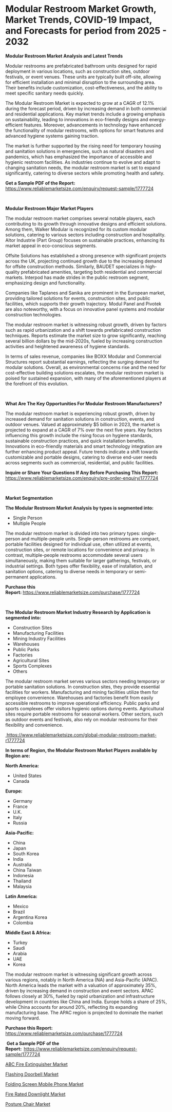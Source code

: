 <p><h1>Modular Restroom Market Growth, Market Trends, COVID-19 Impact, and Forecasts for period from 2025 - 2032</h1></p><p><strong>Modular Restroom Market Analysis and Latest Trends</strong></p>
<p><p>Modular restrooms are prefabricated bathroom units designed for rapid deployment in various locations, such as construction sites, outdoor festivals, or event venues. These units are typically built off-site, allowing for efficient installation and minimal disruption to the surrounding area. Their benefits include customization, cost-effectiveness, and the ability to meet specific sanitary needs quickly.</p><p>The Modular Restroom Market is expected to grow at a CAGR of 12.1% during the forecast period, driven by increasing demand in both commercial and residential applications. Key market trends include a growing emphasis on sustainability, leading to innovations in eco-friendly designs and energy-efficient features. Moreover, advancements in technology have enhanced the functionality of modular restrooms, with options for smart features and advanced hygiene systems gaining traction. </p><p>The market is further supported by the rising need for temporary housing and sanitation solutions in emergencies, such as natural disasters and pandemics, which has emphasized the importance of accessible and hygienic restroom facilities. As industries continue to evolve and adapt to changing sanitation needs, the modular restroom market is set to expand significantly, catering to diverse sectors while promoting health and safety.</p></p>
<p><strong>Get a Sample PDF of the Report:&nbsp;</strong> <a href="https://www.reliablemarketsize.com/enquiry/request-sample/1777724?utm_campaign=1991&utm_medium=2&utm_source=Github&utm_content=ia&utm_term=04042025&utm_id=modular-restroom">https://www.reliablemarketsize.com/enquiry/request-sample/1777724</a></p>
<p>&nbsp;</p>
<p><strong>Modular Restroom Major Market Players</strong></p>
<p><p>The modular restroom market comprises several notable players, each contributing to its growth through innovative designs and efficient solutions. Among them, Walker Modular is recognized for its custom modular solutions, catering to various sectors including construction and hospitality. Altor Industrie (Part Group) focuses on sustainable practices, enhancing its market appeal in eco-conscious segments.</p><p>Offsite Solutions has established a strong presence with significant projects across the UK, projecting continued growth due to the increasing demand for offsite construction methods. Similarly, BAUDET specializes in high-quality prefabricated amenities, targeting both residential and commercial markets. Interpod has made strides in the public restroom segment, emphasizing design and functionality.</p><p>Companies like Taplanes and Sanika are prominent in the European market, providing tailored solutions for events, construction sites, and public facilities, which supports their growth trajectory. Modul Panel and Pivotek are also noteworthy, with a focus on innovative panel systems and modular construction technologies.</p><p>The modular restroom market is witnessing robust growth, driven by factors such as rapid urbanization and a shift towards prefabricated construction techniques. Reports estimate the market size to grow significantly, reaching several billion dollars by the mid-2020s, fueled by increasing construction activities and heightened awareness of hygiene standards.</p><p>In terms of sales revenue, companies like BOXX Modular and Commercial Structures report substantial earnings, reflecting the surging demand for modular solutions. Overall, as environmental concerns rise and the need for cost-effective building solutions escalates, the modular restroom market is poised for sustained expansion, with many of the aforementioned players at the forefront of this evolution.</p></p>
<p>&nbsp;</p>
<p><strong>What Are The Key Opportunities For Modular Restroom Manufacturers?</strong></p>
<p><p>The modular restroom market is experiencing robust growth, driven by increased demand for sanitation solutions in construction, events, and outdoor venues. Valued at approximately $5 billion in 2023, the market is projected to expand at a CAGR of 7% over the next five years. Key factors influencing this growth include the rising focus on hygiene standards, sustainable construction practices, and quick installation benefits. Innovations in eco-friendly materials and smart technology integration are further enhancing product appeal. Future trends indicate a shift towards customizable and portable designs, catering to diverse end-user needs across segments such as commercial, residential, and public facilities.</p></p>
<p><strong>Inquire or Share Your Questions If Any Before Purchasing This Report:</strong> <a href="https://www.reliablemarketsize.com/enquiry/pre-order-enquiry/1777724?utm_campaign=1991&utm_medium=2&utm_source=Github&utm_content=ia&utm_term=04042025&utm_id=modular-restroom">https://www.reliablemarketsize.com/enquiry/pre-order-enquiry/1777724</a></p>
<p>&nbsp;</p>
<p><strong>Market Segmentation</strong></p>
<p><strong>The Modular Restroom Market Analysis by types is segmented into:</strong></p>
<p><ul><li>Single Person</li><li>Multiple People</li></ul></p>
<p><p>The modular restroom market is divided into two primary types: single-person and multiple-people units. Single-person restrooms are compact, portable facilities designed for individual use, often utilized at events, construction sites, or remote locations for convenience and privacy. In contrast, multiple-people restrooms accommodate several users simultaneously, making them suitable for larger gatherings, festivals, or industrial settings. Both types offer flexibility, ease of installation, and sanitation options, catering to diverse needs in temporary or semi-permanent applications.</p></p>
<p><strong>Purchase this Report:&nbsp;</strong><a href="https://www.reliablemarketsize.com/purchase/1777724?utm_campaign=1991&utm_medium=2&utm_source=Github&utm_content=ia&utm_term=04042025&utm_id=modular-restroom">https://www.reliablemarketsize.com/purchase/1777724</a></p>
<p>&nbsp;</p>
<p><strong>The Modular Restroom Market Industry Research by Application is segmented into:</strong></p>
<p><ul><li>Construction Sites</li><li>Manufacturing Facilities</li><li>Mining Industry Facilities</li><li>Warehouses</li><li>Public Parks</li><li>Factories</li><li>Agricultural Sites</li><li>Sports Complexes</li><li>Others</li></ul></p>
<p><p>The modular restroom market serves various sectors needing temporary or portable sanitation solutions. In construction sites, they provide essential facilities for workers. Manufacturing and mining facilities utilize them for employee convenience. Warehouses and factories benefit from easily accessible restrooms to improve operational efficiency. Public parks and sports complexes offer visitors hygienic options during events. Agricultural sites require portable restrooms for seasonal workers. Other sectors, such as outdoor events and festivals, also rely on modular restrooms for their flexibility and convenience.</p></p>
<p><a href="https://www.reliablemarketsize.com/global-modular-restroom-market-r1777724?utm_campaign=1991&utm_medium=2&utm_source=Github&utm_content=ia&utm_term=04042025&utm_id=modular-restroom">&nbsp;https://www.reliablemarketsize.com/global-modular-restroom-market-r1777724</a></p>
<p><strong>In terms of Region, the Modular Restroom Market Players available by Region are:</strong></p>
<p>
    <p> <strong> North America: </strong>
        <ul>
            <li>United States</li>
            <li>Canada</li>
        </ul>
        </p> 
    <p> <strong> Europe: </strong>
        <ul>
            <li>Germany</li>
            <li>France</li>
            <li>U.K.</li>
            <li>Italy</li>
            <li>Russia</li>
        </ul>
        </p> 
    <p> <strong> Asia-Pacific: </strong>
        <ul>
            <li>China</li>
            <li>Japan</li>
            <li>South Korea</li>
            <li>India</li>
            <li>Australia</li>
            <li>China Taiwan</li>
            <li>Indonesia</li>
            <li>Thailand</li>
            <li>Malaysia</li>
        </ul>
        </p> 
    <p> <strong> Latin America: </strong>
        <ul>
            <li>Mexico</li>
            <li>Brazil</li>
            <li>Argentina Korea</li>
            <li>Colombia</li>
        </ul>
        </p> 
    <p> <strong> Middle East & Africa: </strong>
        <ul>
            <li>Turkey</li>
            <li>Saudi</li>
            <li>Arabia</li>
            <li>UAE</li>
            <li>Korea</li>
        </ul>
    </p>
    </p>
<p><p>The modular restroom market is witnessing significant growth across various regions, notably in North America (NA) and Asia-Pacific (APAC). North America leads the market with a valuation of approximately 35%, driven by increasing demand in construction and event sectors. APAC follows closely at 30%, fueled by rapid urbanization and infrastructure development in countries like China and India. Europe holds a share of 25%, while China accounts for around 20%, reflecting its expanding manufacturing base. The APAC region is projected to dominate the market moving forward.</p></p>
<p><strong>Purchase this Report: </strong><a href="https://www.reliablemarketsize.com/purchase/1777724?utm_campaign=1991&utm_medium=2&utm_source=Github&utm_content=ia&utm_term=04042025&utm_id=modular-restroom">https://www.reliablemarketsize.com/purchase/1777724</a></p>
<p>&nbsp;<strong>Get a Sample PDF of the Report:&nbsp;&nbsp;</strong><a href="https://www.reliablemarketsize.com/enquiry/request-sample/1777724?utm_campaign=1991&utm_medium=2&utm_source=Github&utm_content=ia&utm_term=04042025&utm_id=modular-restroom">https://www.reliablemarketsize.com/enquiry/request-sample/1777724</a></p>
<p><strong></strong></p>
<p><p><a href="https://github.com/countpapajwp/Market-Research-Report-List-1/blob/main/abc-fire-extinguisher-market.md?utm_campaign=1991&utm_medium=2&utm_source=Github&utm_content=ia&utm_term=04042025&utm_id=modular-restroom">ABC Fire Extinguisher Market</a></p><p><a href="https://github.com/wraggfomath/Market-Research-Report-List-1/blob/main/flashing-doorbell-market.md?utm_campaign=1991&utm_medium=2&utm_source=Github&utm_content=ia&utm_term=04042025&utm_id=modular-restroom">Flashing Doorbell Market</a></p><p><a href="https://github.com/fallalenoswG/Market-Research-Report-List-1/blob/main/folding-screen-mobile-phone-market.md?utm_campaign=1991&utm_medium=2&utm_source=Github&utm_content=ia&utm_term=04042025&utm_id=modular-restroom">Folding Screen Mobile Phone Market</a></p><p><a href="https://github.com/gfellcincot4/Market-Research-Report-List-1/blob/main/fire-rated-downlight-market.md?utm_campaign=1991&utm_medium=2&utm_source=Github&utm_content=ia&utm_term=04042025&utm_id=modular-restroom">Fire Rated Downlight Market</a></p><p><a href="https://github.com/YashRP12/Market-Research-Report-List-7/blob/main/posture-chair-market.md?utm_campaign=1991&utm_medium=2&utm_source=Github&utm_content=ia&utm_term=04042025&utm_id=modular-restroom">Posture Chair Market</a></p></p>